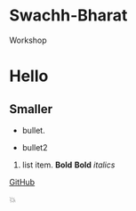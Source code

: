 # Swachh-Bharat
Workshop
# Hello
## Smaller
- bullet.
* bullet2
1. list item.
**Bold**
__Bold__
*italics*

[GitHub](https://github.com)

:boom:


